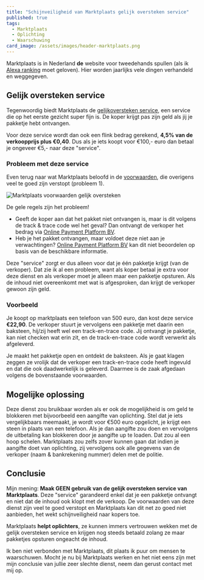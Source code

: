 ```yaml
---
title: "Schijnveiligheid van Marktplaats gelijk oversteken service"
published: true
tags:
  - Marktplaats
  - Oplichting
  - Waarschuwing
card_image: /assets/images/header-marktplaats.png
---
```


Marktplaats is in Nederland **de** website voor tweedehands spullen (als ik [Alexa ranking](https://www.alexa.com/topsites/countries/NL) moet geloven). Hier worden jaarlijks vele dingen verhandeld en weggegeven.

## Gelijk oversteken service

Tegenwoordig biedt Marktplaats de [gelijkoversteken service](https://www.marktplaats.nl/i/gelijkoversteken-koper/), een service die op het eerste gezicht super fijn is. De koper krijgt pas zijn geld als jij je pakketje hebt ontvangen.

Voor deze service wordt dan ook een flink bedrag gerekend, **4,5% van de verkoopprijs plus €0,40**. Dus als je iets koopt voor €100,- euro dan betaal je ongeveer €5,- naar deze "service".

### Probleem met deze service

Even terug naar wat Marktplaats beloofd in de [voorwaarden](https://help.marktplaats.nl/s/article/product-niet-ontvangen-bij-gelijk-oversteken), die overigens veel te goed zijn verstopt (probleem 1).

![Marktplaats voorwaarden gelijk oversteken](/assets/images/2021-04-01-marktplaats-gelijk-oversteken.png)

De gele regels zijn het probleem!

- Geeft de koper aan dat het pakket niet ontvangen is, maar is dit volgens de track & trace code wel het geval? Dan ontvangt de verkoper het bedrag via [Online Payment Platform BV](https://onlinepaymentplatform.com/nl/support/marktplaats).
- Heb je het pakket ontvangen, maar voldoet deze niet aan je verwachtingen? [Online Payment Platform BV](https://onlinepaymentplatform.com/nl/support/marktplaats)  kan dit niet beoordelen op basis van de beschikbare informatie.

Deze "service" zorgt er dus alleen voor dat je één pakketje krijgt (van de verkoper). Dat zie ik al een probleem, want als koper betaal je extra voor deze dienst en als verkoper moet je alleen maar een pakketje opsturen. Als de inhoud niet overeenkomt met wat is afgesproken, dan krijgt de verkoper gewoon zijn geld.

### Voorbeeld

Je koopt op marktplaats een telefoon van 500 euro, dan kost deze service **€22,90**. De verkoper stuurt je vervolgens een pakketje met daarin een baksteen, hij/zij heeft wel een track-en-trace code. Jij ontvangt je pakketje, kan niet checken wat erin zit, en de track-en-trace code wordt verwerkt als afgeleverd.

Je maakt het pakketje open en ontdekt de baksteen. Als je gaat klagen zeggen ze vrolijk dat de verkoper een track-en-trace code heeft ingevuld en dat die ook daadwerkelijk is geleverd. Daarmee is de zaak afgedaan volgens de bovenstaande voorwaarden.

## Mogelijke oplossing

Deze dienst zou bruikbaar worden als er ook de mogelijkheid is om geld te blokkeren met bijvoorbeeld een aangifte van oplichting. Stel dat je iets vergelijkbaars meemaakt, je wordt voor €500 euro opgelicht, je krijgt een steen in plaats van een telefoon.
Als je dan aangifte zou doen en vervolgens de uitbetaling kan blokkeren door je aangifte up te loaden. Dat zou al een hoop schelen. Marktplaats zou zelfs zover kunnen gaan dat indien je aangifte doet van oplichting, zij vervolgens ook alle gegevens van de verkoper (naam & bankrekening nummer) delen met de politie.

## Conclusie

Mijn mening: **Maak GEEN gebruik van de gelijk oversteken service van Marktplaats**. Deze "service" garandeerd enkel dat je een pakketje ontvangt en niet dat de inhoud ook klopt met de verkoop. De voorwaarden van deze dienst zijn veel te goed verstopt en Marktplaats kan dit net zo goed niet aanbieden, het wekt schijnveiligheid naar kopers toe.

Marktplaats **helpt oplichters**, ze kunnen immers vertrouwen wekken met de gelijk oversteken service en krijgen nog steeds betaald zolang ze maar pakketjes opsturen ongeacht de inhoud.

Ik ben niet verbonden met Marktplaats, dit plaats ik puur om mensen te waarschuwen. Mocht je nu bij Marktplaats werken en het niet eens zijn met mijn conclusie van jullie zeer slechte dienst, neem dan gerust contact met mij op.
